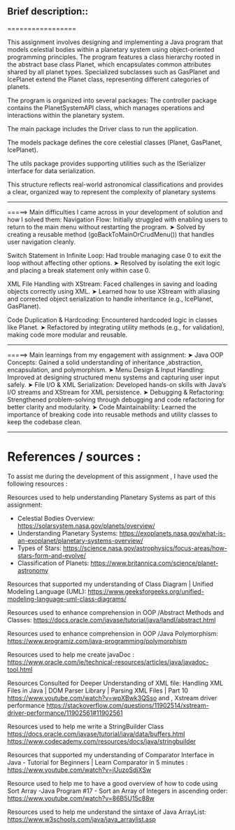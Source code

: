 Brief description::
--


=================

This assignment involves designing and implementing a Java program that models celestial bodies within a planetary
system using object-oriented programming principles. The program features a class hierarchy rooted in the abstract base
class Planet, which encapsulates common attributes shared by all planet types. Specialized subclasses such as GasPlanet
and IcePlanet extend the Planet class, representing different categories of planets.

The program is organized into several packages:
The controller package contains the PlanetSystemAPI class, which manages operations and interactions within the
planetary system.

The main package includes the Driver class to run the application.

The models package defines the core celestial classes (Planet, GasPlanet, IcePlanet).

The utils package provides supporting utilities such as the ISerializer interface for data serialization.

This structure reflects real-world astronomical classifications and provides a clear, organized way to represent the
complexity of planetary systems

---------


=====> Main difficulties I came across in your development of solution and how I solved them:
Navigation Flow: Initially struggled with enabling users to return to the main menu without restarting the program.
➤ Solved by creating a reusable method (goBackToMainOrCrudMenu()) that handles user navigation cleanly.

Switch Statement in Infinite Loop: Had trouble managing case 0 to exit the loop without affecting other options.
➤ Resolved by isolating the exit logic and placing a break statement only within case 0.

XML File Handling with XStream: Faced challenges in saving and loading objects correctly using XML.
➤ Learned how to use XStream with aliasing and corrected object serialization to handle inheritance
(e.g., IcePlanet, GasPlanet).

Code Duplication & Hardcoding: Encountered hardcoded logic in classes like Planet.
➤ Refactored by integrating utility methods (e.g., for validation), making code more modular and reusable.

---------

=====> Main learnings from my engagement with assignment:
➤ Java OOP Concepts: Gained a solid understanding of inheritance ,abstraction, encapsulation, and polymorphism.
➤ Menu Design & Input Handling: Improved at designing structured menu systems and capturing user input safely.
➤ File I/O & XML Serialization: Developed hands-on skills with Java’s I/O streams and XStream for XML persistence.
➤ Debugging & Refactoring: Strengthened problem-solving through debugging and code refactoring for better clarity
and modularity.
➤ Code Maintainability: Learned the importance of breaking code into reusable methods and utility classes to keep the
codebase clean.


-----------------------------------

References / sources :
====================
To assist me during the development of this assignment , I have used the following resources :

Resources used to help understanding Planetary Systems as part of this assignment:
- Celestial Bodies Overview: https://solarsystem.nasa.gov/planets/overview/
- Understanding Planetary Systems: https://exoplanets.nasa.gov/what-is-an-exoplanet/planetary-systems-overview/
- Types of Stars: https://science.nasa.gov/astrophysics/focus-areas/how-stars-form-and-evolve/
- Classification of Planets: https://www.britannica.com/science/planet-astronomy


Resources that supported my understanding of Class Diagram | Unified Modeling Language (UML):
https://www.geeksforgeeks.org/unified-modeling-language-uml-class-diagrams/


Resources used to enhance comprehension in OOP /Abstract Methods and Classes:
https://docs.oracle.com/javase/tutorial/java/IandI/abstract.html

Resources used to enhance comprehension in OOP /Java Polymorphism:
https://www.programiz.com/java-programming/polymorphism


Resources used to help me create javaDoc :
https://www.oracle.com/ie/technical-resources/articles/java/javadoc-tool.html

Resources Consulted for Deeper Understanding of XML file:
Handling XML Files in Java | DOM Parser Library | Parsing XML Files | Part 10
https://www.youtube.com/watch?v=wpXBwk3QSso
and ,
Xstream driver performance
https://stackoverflow.com/questions/11902514/xstream-driver-performance/11902561#11902561

Resources used to help me write a StringBuilder Class
https://docs.oracle.com/javase/tutorial/java/data/buffers.html
https://www.codecademy.com/resources/docs/java/stringbuilder

Resources that supported my understanding of Comparator Interface in Java - Tutorial for Beginners | Learn Comparator
in 5 minutes : https://www.youtube.com/watch?v=jUuzoSdjXSw

Resource used to help me to have a good overview of how to code using Sort Array -Java Program #17 - Sort an Array of
Integers in ascending order: https://www.youtube.com/watch?v=86B5U15c88w

Resources used to help me understand the sintaxe of Java ArrayList:
https://www.w3schools.com/java/java_arraylist.asp
